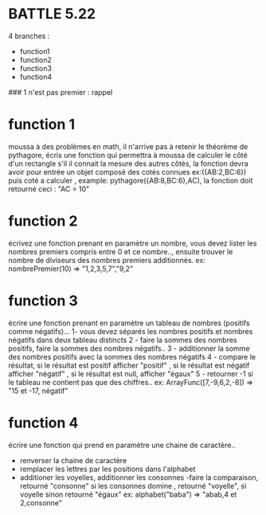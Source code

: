 # BATTLE 5.22

4 branches :

* function1
* function2
* function3
* function4

### 1 n'est pas premier : rappel

# function 1

moussa à des problèmes en math, il n'arrive pas à retenir le théorème de pythagore, écris une fonction qui permettra à moussa de calculer le côté d'un rectangle s'il il connait la mesure des autres côtés, la fonction devra avoir pour entrée un objet composé des cotés connues ex:({AB:2,BC:6}) puis coté a calculer , example: pythagore({AB:8,BC:6},AC), la fonction doit retourné ceci : "AC = 10"

# function 2

écrivez une fonction  prenant en paramètre un nombre, vous devez lister les nombres premiers compris entre 0 et ce nombre.., ensuite trouver le nombre de diviseurs des nombres premiers additionnés.
ex: nombrePremier(10) => "1,2,3,5,7","9,2"

# function 3

écrire une fonction  prenant en paramètre un tableau de nombres (positifs  comme négatifs)...
1- vous devez séparés les nombres positifs et nombres négatifs dans deux tableau distincts
2 - faire la sommes des nombres positifs, faire la sommes des nombres négatifs..
3 - additionner la somme des nombres positifs avec la sommes des nombres négatifs
4 - compare le résultat, si le résultat est positif afficher "positif" , si le résultat est négatif afficher "négatif" , si le résultat est null, afficher "égaux"
5 - retourner -1 si le tableau ne contient pas que des chiffres..
ex: ArrayFunc([7,-9,6,2,-8]) => "15 et -17, négatif"

# function 4
écrire une fonction qui prend en paramètre une chaine de caractère..
- renverser la chaine de caractère
- remplacer les lettres par les positions dans l'alphabet
- additioner les voyelles, additionner les consonnes
-faire la comparaison, retourné "consonne" si les consonnes domine , retourné "voyelle", si voyelle sinon retourné "égaux"
ex: alphabet("baba") => "abab,4 et 2,consonne"
